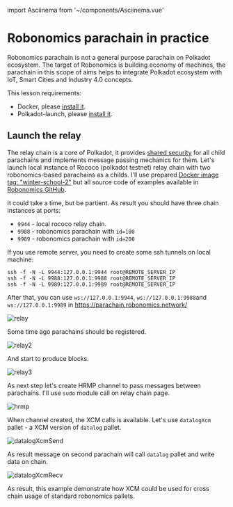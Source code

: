 import Asciinema from '~/components/Asciinema.vue'

# Robonomics parachain in practice

Robonomics parachain is not a general purpose parachain on Polkadot ecosystem. The target of Robonomics
is building economy of machines, the parachain in this scope of aims helps to integrate Polkadot ecosystem
with IoT, Smart Cities and Industry 4.0 concepts.

This lesson requirements:
* Docker, please [install it](https://docs.docker.com/engine/install/).
* Polkadot-launch, please [install it](https://github.com/paritytech/polkadot-launch#install).

## Launch the relay

The relay chain is a core of Polkadot, it provides [shared security](https://wiki.polkadot.network/docs/en/learn-security)
for all child parachains and implements message passing mechanics for them. Let's launch local instance of Rococo (polkadot testnet)
relay chain with two robonomics-based parachains as a childs. I'll use prepared [Docker image tag: "winter-school-2"](https://hub.docker.com/layers/robonomics/robonomics/winter-school-2/images/sha256-92f4795262f3ded3e6a153999d2777c4009106a7d37fd29969ebf1c3a262dc85?context=explore) but all source code of examples
available in [Robonomics GitHub](https://github.com/airalab/robonomics/tree/master/scripts/polkadot-launch).

<Asciinema vid="419Jrg22ziFfMFPZlh2WtiLvg"/>

It could take a time, but be partient. As result you should have three chain instances at ports:

* `9944` - local rococo relay chain.
* `9988` - robonomics parachain with `id=100`
* `9989` - robonomics parachain with `id=200`

If you use remote server, you need to create some ssh tunnels on local machine:
```
ssh -f -N -L 9944:127.0.0.1:9944 root@REMOTE_SERVER_IP
ssh -f -N -L 9988:127.0.0.1:9988 root@REMOTE_SERVER_IP
ssh -f -N -L 9989:127.0.0.1:9989 root@REMOTE_SERVER_IP
```
After that, you can use `ws://127.0.0.1:9944`, `ws://127.0.0.1:9988`and `ws://127.0.0.1:9989` in https://parachain.robonomics.network/

![relay](https://ipfs.io/ipfs/QmR9Tj86yPkrXQsSwereJwqDxsZgkAdySB16G4SMHrhpBu/upcoming.png)

Some time ago parachains should be registered.

![relay2](https://ipfs.io/ipfs/QmR9Tj86yPkrXQsSwereJwqDxsZgkAdySB16G4SMHrhpBu/parachains.png)

And start to produce blocks.

![relay3](https://ipfs.io/ipfs/QmR9Tj86yPkrXQsSwereJwqDxsZgkAdySB16G4SMHrhpBu/parachains2.png)

As next step let's create HRMP channel to pass messages between parachains. I'll use `sudo` module call on relay chain page.

![hrmp](https://ipfs.io/ipfs/QmR9Tj86yPkrXQsSwereJwqDxsZgkAdySB16G4SMHrhpBu/hrmp.png)

When channel created, the XCM calls is available. Let's use `datalogXcm` pallet - a XCM version of `datalog` pallet.

![datalogXcmSend](https://ipfs.io/ipfs/QmR9Tj86yPkrXQsSwereJwqDxsZgkAdySB16G4SMHrhpBu/datalogXcmSend.png)

As result message on second parachain will call `datalog` pallet and write data on chain.

![datalogXcmRecv](https://ipfs.io/ipfs/QmR9Tj86yPkrXQsSwereJwqDxsZgkAdySB16G4SMHrhpBu/datalogXcmRecv.png)

As result, this example demonstrate how XCM could be used for cross chain usage of standard robonomics pallets.
